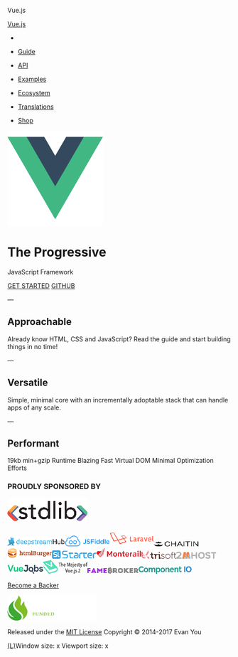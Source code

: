Vue.js

 [Vue.js](https://vuejs.org/)

-

- [Guide](https://vuejs.org/v2/guide/)
- [API](https://vuejs.org/v2/api/)
- [Examples](https://vuejs.org/v2/examples/)
- [Ecosystem]()
- [Translations]()
- [Shop](https://vue.threadless.com/)

 ![](../_resources/acf2c59f9a4c9522d699aaf3edc9e1b9.png)

#  The Progressive

JavaScript Framework

 [GET STARTED](https://vuejs.org/v2/guide/)  [GITHUB](https://github.com/vuejs/vue)

—

## Approachable

Already know HTML, CSS and JavaScript? Read the guide and start building things in no time!

—

## Versatile

Simple, minimal core with an incrementally adoptable stack that can handle apps of any scale.

—

## Performant

19kb min+gzip Runtime
Blazing Fast Virtual DOM
Minimal Optimization Efforts

### PROUDLY SPONSORED BY

 [![](../_resources/6399f061ec86d587bea3e51266e2ff39.png)](https://stdlib.com/)

[![](../_resources/eec10568b7f1d17ea58a554945de6783.png)](https://deepstreamhub.com/)[![](../_resources/5a6ac01b17c9de53738ce568e7f79737.png)](https://jsfiddle.net/)[![](../_resources/f4ed78b7ec3237a72417ab17b2cd783c.png)](https://laravel.com/)[![](../_resources/525a1b63b3cc3d690510f3ade3a4e9e4.png)](https://chaitin.cn/)[![](../_resources/31e1131273e1904f92bc10ced2e39c6b.png)](https://htmlburger.com/)[![](../_resources/c69097a299b48b1901b5d00535dea2e9.png)](https://starter.someline.com/)[![](../_resources/bd1a3bf82a993c077cbe73bccbbb647e.png)](http://monterail.com/)[![](../_resources/1eba8d749bed681c8de645253ec8f274.png)](https://www.trisoft.ro/)[![](../_resources/bd711a72e97e8c4ab649736c4484edef.png)](https://www.2mhost.com/)[![](../_resources/71ece3cc6c78cae3d3523987993ae379.png)](https://vuejobs.com/?ref=vuejs)[![](../_resources/e25ca46a4d962ade9e4fe2351b61ab52.png)](https://leanpub.com/vuejs2)[![](../_resources/be67ba8d186c6e058d8d11f8bae08484.png)](https://famebroker.com/)[![](../_resources/db30b6c6ba98617d8e40d78a5e72542f.png)](https://component.io/)

 [Become a Backer](https://vuejs.org/support-vuejs/)

 [![](../_resources/6ca5d1ab90a5abc3584f48bbab5fb3be.png)](https://www.shuttleworthfoundation.org/fellows/flash-grants/)

Released under the [MIT License](https://opensource.org/licenses/MIT)
Copyright © 2014-2017 Evan You

[(L)](https://vuejs.org/#)Window size:  x
Viewport size:  x